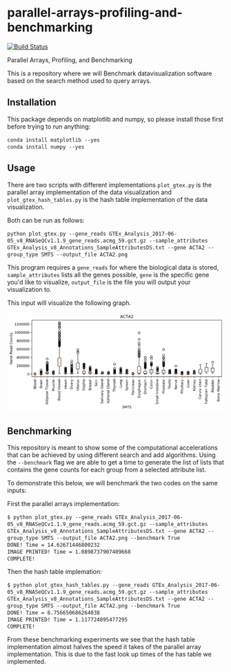# parallel-arrays-profiling-and-benchmarking

[![Build Status](https://travis-ci.com/cu-swe4s-fall-2019/parallel-arrays-profiling-and-benchmarking-tlfobe.svg?branch=master)](https://travis-ci.com/cu-swe4s-fall-2019/parallel-arrays-profiling-and-benchmarking-tlfobe)

Parallel Arrays, Profiling, and Benchmarking

This is a repository where we will Benchmark datavisualization software based on the search method used to query arrays.

## Installation
This package depends on matplotlib and numpy, so please install those first before trying to run anything:

```
conda install matplotlib --yes
conda install numpy --yes
```

## Usage

There are two scripts with different implementations `plot_gtex.py` is the parallel array implementation of the data visualization and `plot_gtex_hash_tables.py` is the hash table implementation of the data visualization.

Both can be run as follows:

```
python plot_gtex.py --gene_reads GTEx_Analysis_2017-06-05_v8_RNASeQCv1.1.9_gene_reads.acmg_59.gct.gz --sample_attributes GTEx_Analysis_v8_Annotations_SampleAttributesDS.txt --gene ACTA2 --group_type SMTS --output_file ACTA2.png
```
This program requires a `gene_reads` for where the biological data is stored, `sample_attributes` lists all the genes possible, `gene` is the specific gene you'd like to visualize, `output_file` is the file you will output your visualization to.

This input will visualize the following graph.

![Alt text](ACTA2.png "Hash Values for ASCII Hashing Random Words")

## Benchmarking

This repository is meant to show some of the computational accelerations that can be achieved by using different search and add algorithms. Using the `--benchmark` flag we are able to get a time to generate the list of lists that contains the gene counts for each group from a selected attribute list.

To demonstrate this below, we will benchmark the two codes on the same inputs:

First the parallel arrays implementation:

```
$ python plot_gtex.py --gene_reads GTEx_Analysis_2017-06-05_v8_RNASeQCv1.1.9_gene_reads.acmg_59.gct.gz --sample_attributes GTEx_Analysis_v8_Annotations_SampleAttributesDS.txt --gene ACTA2 --group_type SMTS --output_file ACTA2.png --benchmark True
DONE! Time = 14.62671446800232
IMAGE PRINTED! Time = 1.0898737907409668
COMPLETE!
```

Then the hash table implemation:

```
$ python plot_gtex_hash_tables.py --gene_reads GTEx_Analysis_2017-06-05_v8_RNASeQCv1.1.9_gene_reads.acmg_59.gct.gz --sample_attributes GTEx_Analysis_v8_Annotations_SampleAttributesDS.txt --gene ACTA2 --group_type SMTS --output_file ACTA2.png --benchmark True
DONE! Time = 6.756650686264038
IMAGE PRINTED! Time = 1.117724895477295
COMPLETE!
```

From these benchmarking experiments we see that the hash table implementation almost halves the speed it takes of the parallel array implementation. This is due to the fast look up times of the has table we implemented.